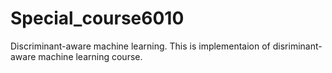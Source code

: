 # Special_course6010
Discriminant-aware machine learning.
This is implementaion of disriminant-aware machine learning course. 
